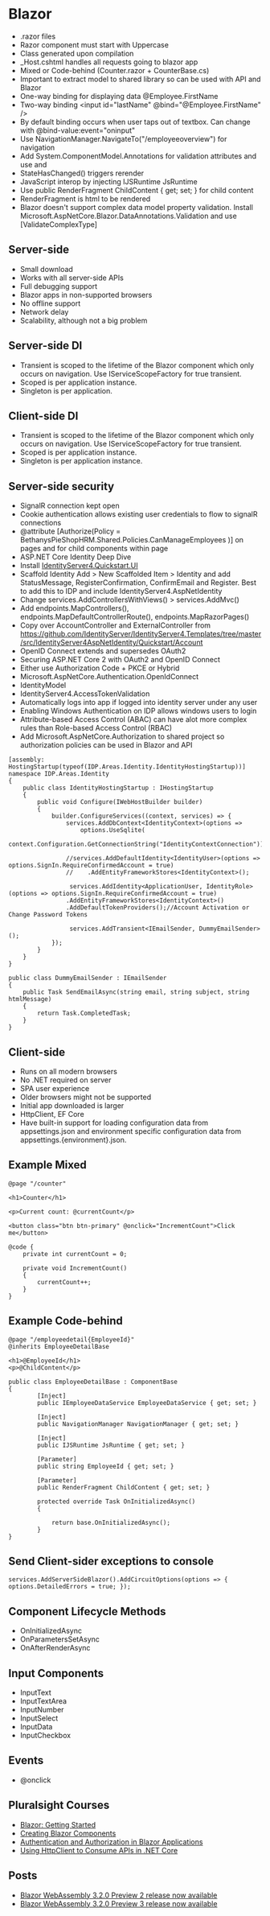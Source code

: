 # Blazor
* .razor files
* Razor component must start with Uppercase
* Class generated upon compilation
* _Host.cshtml handles all requests going to blazor app
* Mixed or Code-behind (Counter.razor  + CounterBase.cs)
* Important to extract model to shared library so can be used with API and Blazor
* One-way binding for displaying data @Employee.FirstName
* Two-way binding <input id="lastName" @bind="@Employee.FirstName" />
* By default binding occurs when user taps out of textbox. Can change with @bind-value:event="oninput"
* Use NavigationManager.NavigateTo("/employeeoverview") for navigation
* Add System.ComponentModel.Annotations for validation attributes and use <DataAnnotationsValidator /> and <ValidationSummary />
* StateHasChanged() triggers rerender
* JavaScript interop by injecting IJSRuntime JsRuntime
* Use public RenderFragment ChildContent { get; set; } for child content
* RenderFragment is html to be rendered
* Blazor doesn't support complex data model property validation. Install Microsoft.AspNetCore.Blazor.DataAnnotations.Validation and use [ValidateComplexType]

## Server-side
* Small download
* Works with all server-side APIs
* Full debugging support
* Blazor apps in non-supported browsers
* No offline support
* Network delay
* Scalability, although not a big problem

## Server-side DI
* Transient is scoped to the lifetime of the Blazor component which only occurs on navigation. Use IServiceScopeFactory for true transient.
* Scoped is per application instance.
* Singleton is per application.

## Client-side DI
* Transient is scoped to the lifetime of the Blazor component which only occurs on navigation. Use IServiceScopeFactory for true transient.
* Scoped is per application instance.
* Singleton is per application instance.

## Server-side security
* SignalR connection kept open
* Cookie authentication allows existing user credentials to flow to signalR connections
* @attribute [Authorize(Policy = BethanysPieShopHRM.Shared.Policies.CanManageEmployees )] on pages and  <AuthorizeView Policy="@BethanysPieShopHRM.Shared.Policies.CanManageEmployees"> for child components within page
* ASP.NET Core Identity Deep Dive
* Install [IdentityServer4.Quickstart.UI](https://github.com/IdentityServer/IdentityServer4.Quickstart.UI)
* Scaffold Identity Add > New Scaffolded Item > Identity and add StatusMessage, RegisterConfirmation, ConfirmEmail and Register. Best to add this to IDP and include IdentityServer4.AspNetIdentity
* Change services.AddControllersWithViews() > services.AddMvc()
* Add  endpoints.MapControllers(), endpoints.MapDefaultControllerRoute(), endpoints.MapRazorPages()
* Copy over AccountController and ExternalController from https://github.com/IdentityServer/IdentityServer4.Templates/tree/master/src/IdentityServer4AspNetIdentity/Quickstart/Account
* OpenID Connect extends and supersedes OAuth2
* Securing ASP.NET Core 2 with OAuth2 and OpenID Connect
* Either use Authorization Code + PKCE or Hybrid
* Microsoft.AspNetCore.Authentication.OpenIdConnect
* IdentityModel
* IdentityServer4.AccessTokenValidation
* Automatically logs into app if logged into identity server under any user 
* Enabling Windows Authentication on IDP allows windows users to login
* Attribute-based Access Control (ABAC) can have alot more complex rules than Role-based Access Control (RBAC)
* Add Microsoft.AspNetCore.Authorization to shared project so authorization policies can be used in Blazor and API

```
[assembly: HostingStartup(typeof(IDP.Areas.Identity.IdentityHostingStartup))]
namespace IDP.Areas.Identity
{
    public class IdentityHostingStartup : IHostingStartup
    {
        public void Configure(IWebHostBuilder builder)
        {
            builder.ConfigureServices((context, services) => {
                services.AddDbContext<IdentityContext>(options =>
                    options.UseSqlite(
                        context.Configuration.GetConnectionString("IdentityContextConnection")));

                //services.AddDefaultIdentity<IdentityUser>(options => options.SignIn.RequireConfirmedAccount = true)
                //    .AddEntityFrameworkStores<IdentityContext>();

                 services.AddIdentity<ApplicationUser, IdentityRole>(options => options.SignIn.RequireConfirmedAccount = true)
                .AddEntityFrameworkStores<IdentityContext>()
                .AddDefaultTokenProviders();//Account Activation or Change Password Tokens
				
				 services.AddTransient<IEmailSender, DummyEmailSender>();
            });
        }
    }
}
```

```
public class DummyEmailSender : IEmailSender
{
	public Task SendEmailAsync(string email, string subject, string htmlMessage)
	{
		return Task.CompletedTask;
	}
}
```

## Client-side
* Runs on all modern browsers
* No .NET required on server
* SPA user experience
* Older browsers might not be supported
* Initial app downloaded is larger
* HttpClient, EF Core
* Have built-in support for loading configuration data from appsettings.json and environment specific configuration data from appsettings.{environment}.json.

## Example Mixed
```
@page "/counter"

<h1>Counter</h1>

<p>Current count: @currentCount</p>

<button class="btn btn-primary" @onclick="IncrementCount">Click me</button>

@code {
    private int currentCount = 0;

    private void IncrementCount()
    {
        currentCount++;
    }
}
```

## Example Code-behind
```
@page "/employeedetail{EmployeeId}"
@inherits EmployeeDetailBase

<h1>@EmployeeId</h1>
<p>@ChildContent</p>
```

```
public class EmployeeDetailBase : ComponentBase
{
		[Inject]
        public IEmployeeDataService EmployeeDataService { get; set; }
		
		[Inject]
        public NavigationManager NavigationManager { get; set; }
		
		[Inject]
        public IJSRuntime JsRuntime { get; set; }
		
		[Parameter]
        public string EmployeeId { get; set; }
		
		[Parameter]
        public RenderFragment ChildContent { get; set; }
		
		protected override Task OnInitializedAsync()
        {

            return base.OnInitializedAsync();
        }
}

```

## Send Client-sider exceptions to console
```
services.AddServerSideBlazor().AddCircuitOptions(options => { options.DetailedErrors = true; });
```

## Component Lifecycle Methods
* OnInitializedAsync
* OnParametersSetAsync
* OnAfterRenderAsync

## Input Components
* InputText
* InputTextArea
* InputNumber
* InputSelect
* InputData
* InputCheckbox

## Events
* @onclick


## Pluralsight Courses
* [Blazor: Getting Started](https://app.pluralsight.com/library/courses/getting-started-blazor/table-of-contents)
* [Creating Blazor Components](https://app.pluralsight.com/library/courses/creating-blazor-components/table-of-contents)
* [Authentication and Authorization in Blazor Applications](https://app.pluralsight.com/library/courses/authentication-authorization-blazor-applications/table-of-contents)
* [Using HttpClient to Consume APIs in .NET Core](https://app.pluralsight.com/library/courses/httpclient-consume-apis-dotnet-core/table-of-contents)

## Posts
* [Blazor WebAssembly 3.2.0 Preview 2 release now available](https://devblogs.microsoft.com/aspnet/blazor-webassembly-3-2-0-preview-2-release-now-available/?fbclid=IwAR09ld1IMqbkWg-pDcYvDcQteGRChuvIc1XAKY-jKEQ8mUorGLVPU2Z1Ki8)
* [Blazor WebAssembly 3.2.0 Preview 3 release now available](https://devblogs.microsoft.com/aspnet/blazor-webassembly-3-2-0-preview-3-release-now-available/)